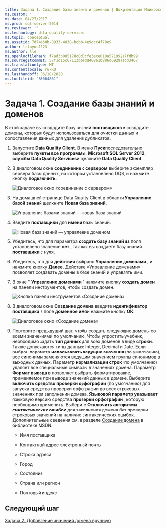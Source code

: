 ```yaml
---
title: Задача 1. Создание базы знаний и доменов | Документация Майкрософт
ms.custom: ''
ms.date: 04/27/2017
ms.prod: sql-server-2014
ms.reviewer: ''
ms.technology: data-quality-services
ms.topic: conceptual
ms.assetid: 7d74a60b-8933-4038-bcbb-4e9dcc4f70e9
author: lrtoyou1223
ms.author: lle
ms.openlocfilehash: f7ad3b085178c0d0cfe3ece010a571992e7fdb99
ms.sourcegitcommit: 57f1d15c67113bbadd40861b886d6929aacd3467
ms.translationtype: MT
ms.contentlocale: ru-RU
ms.lasthandoff: 06/18/2020
ms.locfileid: "85064861"
---
```

# <a name="task-1-creating-a-knowledge-base-and-domains"></a>Задача 1. Создание базы знаний и доменов
  В этой задаче вы создадите базу знаний **поставщиков** и создадите домены, которые будут использоваться для очистки данных и сопоставления данных для удаления дубликатов.  
  
1.  Запустите **Data Quality Client**. В меню **Пуск**последовательно выберите **пункты все программы**, **Microsoft SQL Server 2012**, **службы Data Quality Services**и щелкните **Data Quality Client**.  
  
2.  В диалоговом окне **соединение с сервером** выберите экземпляр сервера базы данных, на котором установлено DQS, и нажмите кнопку **подключить**.  
  
     ![Диалоговое окно «соединение с сервером»](../../2014/tutorials/media/et-creatingaknowledgebaseanddomains-01.jpg "Диалоговое окно «Подключение к серверу»")  
  
3.  На домашней странице Data Quality Client в области **Управление базой знаний** щелкните **Новая база знаний**.  
  
     ![Управление базами знаний — новая база знаний](../../2014/tutorials/media/et-creatingaknowledgebaseanddomains-02.jpg "Управление базами знаний — новая база знаний")  
  
4.  Введите **поставщики** для **имени** базы знаний.  
  
     ![Новая база знаний — управление доменом](../../2014/tutorials/media/et-creatingaknowledgebaseanddomains-03.jpg "Новая база знаний — управление доменом")  
  
5.  Убедитесь, что для параметра **создать базу знаний из** поля установлено значение **нет** , так как вы создаете базу знаний **поставщики** с нуля.  
  
6.  Убедитесь, что для **действия** выбрано **Управление доменами** , и нажмите кнопку **Далее**. Действие «Управление доменами» позволяет создавать домены в базе знаний и управлять ими.  
  
7.  В окне " **Управление доменами** " нажмите кнопку **создать домен** на панели инструментов, чтобы создать домен.  
  
     ![Кнопка панели инструментов «Создание домена»](../../2014/tutorials/media/et-creatingaknowledgebaseanddomains-04.jpg "Кнопка панели инструментов «Создание домена»")  
  
8.  В диалоговом окне **Создание домена** введите **идентификатор поставщика** в поле **доменное имя**и нажмите кнопку **ОК**.  
  
     ![Диалоговое окно «Создание домена»](../../2014/tutorials/media/et-creatingaknowledgebaseanddomains-05.jpg "Диалоговое окно «Создание домена»")  
  
9. Повторите предыдущий шаг, чтобы создать следующие домены со всеми значениями по умолчанию. Чтобы упростить учебник, необходимо задать **тип данных** для всех доменов в виде **строки**. Также допускаются типы данных: Integer, Decimal и Date. Если выбран параметр **использовать ведущие значения** (по умолчанию), все синонимы заменяются ведущим значением группы синонимов в выходных данных. Параметр **нормализации строк** (по умолчанию) удаляет все специальные символы в значениях домена. Параметр **Формат вывода в** позволяет выбрать форматирование, применяемое при выводе значений данных в домене. Выберите **включить средство проверки орфографии** (по умолчанию) для запуска средства проверки орфографии во всех строковых значениях при заполнении домена. **Языковой параметр указывает** языковую версию средства **проверки орфографии** , которую необходимо применить. Выберите **Отключить алгоритмы синтаксических ошибок** для заполнения домена без проверки строковых значений на наличие синтаксических ошибок. Дополнительные сведения см. в разделе [Создание домена](https://msdn.microsoft.com/library/hh510401.aspx) в библиотеке MSDN.  
  
    -   Имя поставщика  
  
    -   Контактный адрес электронной почты  
  
    -   Строка адреса  
  
    -   Город  
  
    -   Состояние  
  
    -   Страна или регион  
  
    -   Почтовый индекс  
  
## <a name="next-step"></a>Следующий шаг  
 [Задача 2. Добавление значений домена вручную](../../2014/tutorials/task-2-adding-domain-values-manually.md)  
  
  
